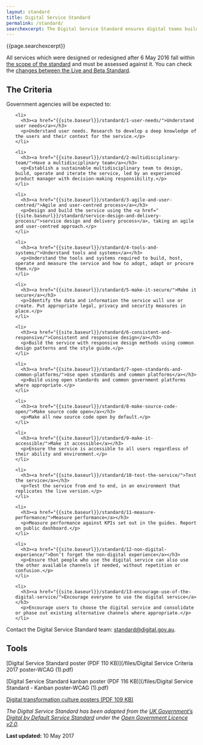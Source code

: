 ```yaml
---
layout: standard
title: Digital Service Standard
permalink: /standard/
searchexcerpt: The Digital Service Standard ensures digital teams build government services that are simple, clear and fast.
---
```


<div class="lede">
  <p>{{page.searchexcerpt}}</p>
</div>

All services which were designed or redesigned after 6 May 2016 fall within [the scope of the standard](/standard/scope-of-standard/) and must be assessed against it. You can check the [changes between the Live and Beta Standard](/standard/changes-to-standard/).

<div class="dss-criteria-page-list">

  <h2>The Criteria</h2>
  <p>Government agencies will be expected to:</p>
  <ol>
  
    <li>
      <h3><a href="{{site.baseurl}}/standard/1-user-needs/">Understand user needs</a></h3>
      <p>Understand user needs. Research to develop a deep knowledge of the users and their context for the service.</p>
    </li>
    
    <li>
      <h3><a href="{{site.baseurl}}/standard/2-multidisciplinary-team/">Have a multidisciplinary team</a></h3>
      <p>Establish a sustainable multidisciplinary team to design, build, operate and iterate the service, led by an experienced product manager with decision-making responsibility.</p>
    </li>
    
    <li>
      <h3><a href="{{site.baseurl}}/standard/3-agile-and-user-centred/">Agile and user-centred process</a></h3>
      <p>Design and build the service using the <a href="{{site.baseurl}}/standard/service-design-and-delivery-process/">service design and delivery process</a>, taking an agile and user-centred approach.</p>
    </li>
    
    <li>
      <h3><a href="{{site.baseurl}}/standard/4-tools-and-systems/">Understand tools and systems</a></h3>
      <p>Understand the tools and systems required to build, host, operate and measure the service and how to adopt, adapt or procure them.</p>
    </li>
    
    <li>
      <h3><a href="{{site.baseurl}}/standard/5-make-it-secure/">Make it secure</a></h3>
      <p>Identify the data and information the service will use or create. Put appropriate legal, privacy and security measures in place.</p>
    </li>
    
    <li>
      <h3><a href="{{site.baseurl}}/standard/6-consistent-and-responsive/">Consistent and responsive design</a></h3>
      <p>Build the service with responsive design methods using common design patterns and the style guide.</p>
    </li>
    
    <li>
      <h3><a href="{{site.baseurl}}/standard/7-open-standards-and-common-platforms/">Use open standards and common platforms</a></h3>
      <p>Build using open standards and common government platforms where appropriate.</p>
    </li>
    
    <li>
      <h3><a href="{{site.baseurl}}/standard/8-make-source-code-open/">Make source code open</a></h3>
      <p>Make all new source code open by default.</p>
    </li>
    
    <li>
      <h3><a href="{{site.baseurl}}/standard/9-make-it-accessible/">Make it accessible</a></h3>
      <p>Ensure the service is accessible to all users regardless of their ability and environment.</p>
    </li>
    
    <li>
      <h3><a href="{{site.baseurl}}/standard/10-test-the-service/">Test the service</a></h3>
      <p>Test the service from end to end, in an environment that replicates the live version.</p>
    </li>
    
    <li>
      <h3><a href="{{site.baseurl}}/standard/11-measure-performance/">Measure performance</a></h3>
      <p>Measure performance against KPIs set out in the guides. Report on public dashboard.</p>
    </li>
    
    <li>
      <h3><a href="{{site.baseurl}}/standard/12-non-digital-experience/">Don’t forget the non-digital experience</a></h3>
      <p>Ensure that people who use the digital service can also use the other available channels if needed, without repetition or confusion.</p>
    </li>
    
    <li>
      <h3><a href="{{site.baseurl}}/standard/13-encourage-use-of-the-digital-service/">Encourage everyone to use the digital service</a></h3>
      <p>Encourage users to choose the digital service and consolidate or phase out existing alternative channels where appropriate.</p>
    </li>
    
  </ol>

</div>

Contact the Digital Service Standard team: <a href="mailto:standard@digital.gov.au?subject=Feedback%20on%20the%20Standard">standard@digital.gov.au</a>.

## Tools
[Digital Service Standard poster (PDF 110 KB)](/files/Digital Service Criteria 2017 poster-WCAG (1).pdf)

[Digital Service Standard kanban poster (PDF 116 KB)](/files/Digital Service Standard - Kanban poster-WCAG (1).pdf)

[Digital transformation culture posters (PDF 109 KB)]({{site.baseurl}}/files/dta-culture-posters-wcag.pdf)

*The Digital Service Standard has been adapted from the [UK Government’s Digital by Default Service Standard](https://www.gov.uk/service-manual/digital-by-default) under the [Open Government Licence v2.0](http://www.nationalarchives.gov.uk/doc/open-government-licence/version/2/).*

**Last updated:** 10 May 2017
